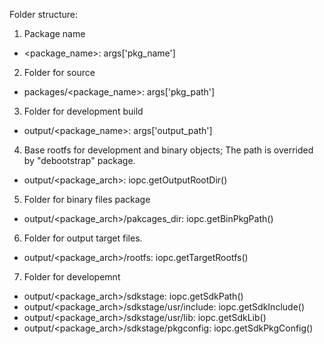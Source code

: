 Folder structure:

1. Package name
 * <package_name>:				args['pkg_name']
2. Folder for source 
 * packages/<package_name>:			args['pkg_path']
3. Folder for development build
 * output/<package_name>:			args['output_path']
4. Base rootfs for development and binary objects; 
   The path is overrided by "debootstrap" package.
 * output/<package_arch>:			iopc.getOutputRootDir()
5. Folder for binary files package 
 * output/<package_arch>/pakcages_dir:		iopc.getBinPkgPath()
6. Folder for output target files.
 * output/<package_arch>/rootfs:		iopc.getTargetRootfs()
7. Folder for developemnt 
 * output/<package_arch>/sdkstage:		iopc.getSdkPath()
 * output/<package_arch>/sdkstage/usr/include:	iopc.getSdkInclude()
 * output/<package_arch>/sdkstage/usr/lib:	iopc.getSdkLib()
 * output/<package_arch>/sdkstage/pkgconfig:	iopc.getSdkPkgConfig()

